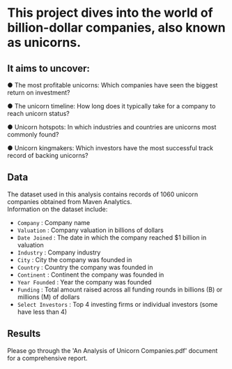 # This project dives into the world of billion-dollar companies, also known as unicorns. 
## It aims to uncover:

● The most profitable unicorns: Which companies have seen the biggest return on 
investment?

● The unicorn timeline: How long does it typically take for a company to reach 
unicorn status?

● Unicorn hotspots: In which industries and countries are unicorns most commonly 
found?

● Unicorn kingmakers: Which investors have the most successful track record of 
backing unicorns?

## Data

The dataset used in this analysis contains records of 1060 unicorn companies obtained from Maven Analytics. <br />
Information on the dataset include:
- `Company` : Company name
- `Valuation` : Company valuation in billions of dollars
- `Date Joined` : The date in which the company reached $1 billion in valuation
- `Industry` : Company industry
- `City` : City the company was founded in
- `Country` : Country the company was founded in
- `Continent` : Continent the company was founded in
- `Year Founded` : Year the company was founded
- `Funding` : Total amount raised across all funding rounds in billions (B) or millions (M) of dollars
- `Select Investors` : Top 4 investing firms or individual investors (some have less than 4)


## Results

Please go through the 'An Analysis of Unicorn Companies.pdf' document for a comprehensive report.
